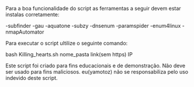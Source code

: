 Para a boa funcionalidade do script as ferramentas a seguir devem estar instalas corretamente:


-subfinder
-gau
-aquatone
-subzy
-dnsenum
-paramspider
-enum4linux
-nmapAutomator




Para executar o script ultilize o seguinte comando:

bash Killing_hearts.sh nome_pasta link(sem https) IP




Este script foi criado para fins educacionais e de demonstração. Não deve ser usado para fins maliciosos. eu(yamotoz) não se responsabiliza pelo uso indevido deste script.
